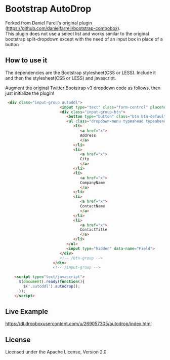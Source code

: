 # Bootstrap AutoDrop

Forked from Daniel Farell's original plugin (https://github.com/danielfarrell/bootstrap-combobox).  
This plugin does not use a select list and works similar to the original bootstrap split-dropdown except with the need of an input box in place of a button

## How to use it

The dependencies are the Bootstrap stylesheet(CSS or LESS).  Include it and then the stylesheet(CSS or LESS) and javascript.

Augment the original Twitter Bootstrap v3 dropdown code as follows, then just initialize the plugin!
```HTML
 <div class="input-group autoddl">
                        <input type="text" class="form-control" placeholder="Field">
                        <div class="input-group-btn">
                           <button type="button" class="btn btn-default dropdown-toggle" data-toggle="dropdown">  <span class="caret"></span></button>
                           <ul class="dropdown-menu typeahead typeahead-long">
                              <li>
                                 <a href="x">
                                 Address
                                 </a>
                              </li>
                              <li>
                                 <a href="x">
                                 City
                                 </a>
                              </li>
                              <li>
                                 <a href="x">
                                 CompanyName
                                 </a>
                              </li>
                              <li>
                                 <a href="x">
                                 ContactName
                                 </a>
                              </li>
                              <li>
                                 <a href="x">
                                 ContactTitle
                                 </a>
                              </li>
                           </ul>
                           <input type="hidden" data-name="Field">
                        </div>
                        <!-- /btn-group -->
                     </div>
                     <!-- /input-group -->
                     
    <script type="text/javascript">
      $(document).ready(function(){
        $('.autoddl').autodrop();
      });
    </script>

```
## Live Example

https://dl.dropboxusercontent.com/u/269057305/autodrop/index.html

## License

Licensed under the Apache License, Version 2.0
